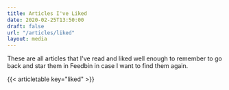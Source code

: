 ```yaml
---
title: Articles I've Liked
date: 2020-02-25T13:50:00
draft: false
url: "/articles/liked"
layout: media
---
```


These are all articles that I've read and liked well enough to remember to go back and star them in Feedbin in case I want to find them again.

{{< articletable key="liked" >}}
